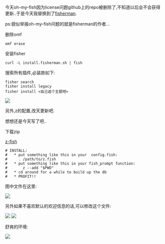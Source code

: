 今天oh-my-fish因为license问题github上的repo被删除了,不知道以后会不会获得更新..于是今天我替换到了[fisherman](https://github.com/fisherman/fisherman).

ps:貌似举报oh-my-fish问题的就是fisherman的作者...

删除omf 

`omf erase `

安装fisher

`curl -L install.fisherman.sh | fish`

搜索所有插件,必装款如下:

```
fisher search
fisher install legacy
fisher install <自己选个主题吧>
```
![](http://7xqjx7.com1.z0.glb.clouddn.com/image/Screen%20Shot%202016-02-09%20at%2023.14.44.png?imageView2/2/h/600)


另外,z的配置,改天更新吧.

想想还是今天写了吧..

下载zip 

[z-fish](https://github.com/sjl/z-fish)

```
# INSTALL:
#   * put something like this in your  config.fish:
#     . /path/to/z.fish
#   * put something like this in your fish_prompt function:
#       z --add "$PWD"
#   * cd around for a while to build up the db
#   * PROFIT!!

```

图中文件在这里:

![](http://7xqjx7.com1.z0.glb.clouddn.com/image/Screen%20Shot%202016-02-09%20at%2023.24.35.png?imageView2/2/h/600)

另外如果不喜欢默认的欢迎信息的话,可以修改这个文件:


![](http://7xqjx7.com1.z0.glb.clouddn.com/image/Screen%20Shot%202016-02-09%20at%2023.27.29.png?imageView2/2/h/600)
![](http://7xqjx7.com1.z0.glb.clouddn.com/image/Screen%20Shot%202016-02-09%20at%2023.27.21.png?imageView2/2/h/600)


舒爽的环境:

![](http://7xqjx7.com1.z0.glb.clouddn.com/image/Screen%20Shot%202016-02-13%20at%2018.25.12.png?imageView2/2/h/600)
